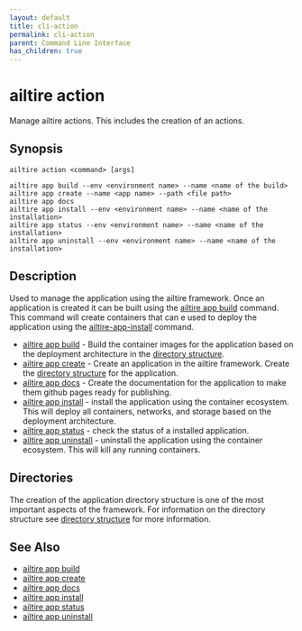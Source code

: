 ```yaml
---
layout: default 
title: cli-action
permalink: cli-action
parent: Command Line Interface
has_children: true
---
```


# ailtire action

Manage ailtire actions. This includes the creation of an actions.

## Synopsis

```shell
ailtire action <command> [args]

ailtire app build --env <environment name> --name <name of the build>
ailtire app create --name <app name> --path <file path>
ailtire app docs
ailtire app install --env <environment name> --name <name of the installation>
ailtire app status --env <environment name> --name <name of the installation>
ailtire app uninstall --env <environment name> --name <name of the installation>
```

## Description

Used to manage the application using the ailtire framework. Once an application is created it can be built using the
[ailtire app build](cli-app-build) command. This command will create containers that can e used to deploy the
application using the
[ailtire-app-install](cli-app-install) command.

* [ailtire app build](cli-app-build) - Build the container images for the application based on the deployment
  architecture in the [directory structure](directory).
* [ailtire app create](cli-app-create) - Create an application in the ailtire framework. Create
  the [directory structure](directory) for the application.
* [ailtire app docs](cli-app-docs) - Create the documentation for the application to make them github pages ready for
  publishing.
* [ailtire app install](cli-app-docs) - install the application using the container ecosystem. This will deploy all
  containers, networks, and storage based on the deployment architecture.
* [ailtire app status](cli-app-status) - check the status of a installed application.
* [ailtire app uninstall](cli-app-uninstall) - uninstall the application using the container ecosystem. This will kill
  any running containers.

## Directories

The creation of the application directory structure is one of the most important aspects of the framework. For
information on the directory structure see [directory structure](directory) for more information.

## See Also

* [ailtire app build](cli-app-build)
* [ailtire app create](cli-app-create)
* [ailtire app docs](cli-app-docs)
* [ailtire app install](cli-app-docs)
* [ailtire app status](cli-app-status)
* [ailtire app uninstall](cli-app-uninstall)
